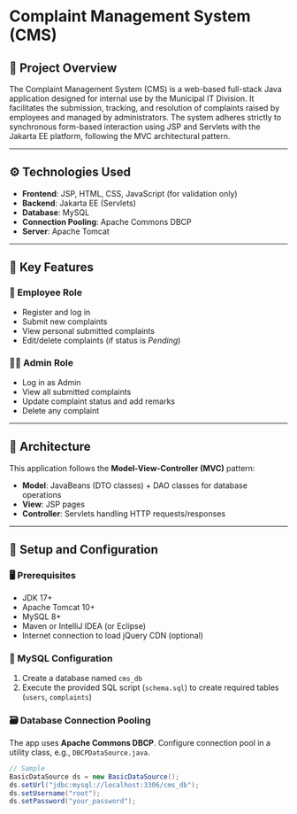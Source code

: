 # Complaint Management System (CMS)

## 📌 Project Overview

The Complaint Management System (CMS) is a web-based full-stack Java application designed for internal use by the Municipal IT Division. It facilitates the submission, tracking, and resolution of complaints raised by employees and managed by administrators. The system adheres strictly to synchronous form-based interaction using JSP and Servlets with the Jakarta EE platform, following the MVC architectural pattern.

---

## ⚙️ Technologies Used

- **Frontend**: JSP, HTML, CSS, JavaScript (for validation only)
- **Backend**: Jakarta EE (Servlets)
- **Database**: MySQL
- **Connection Pooling**: Apache Commons DBCP
- **Server**: Apache Tomcat

---

## 🧠 Key Features

### 🧑 Employee Role
- Register and log in
- Submit new complaints
- View personal submitted complaints
- Edit/delete complaints (if status is *Pending*)

### 👨‍💼 Admin Role
- Log in as Admin
- View all submitted complaints
- Update complaint status and add remarks
- Delete any complaint

---

## 📐 Architecture

This application follows the **Model-View-Controller (MVC)** pattern:

- **Model**: JavaBeans (DTO classes) + DAO classes for database operations
- **View**: JSP pages
- **Controller**: Servlets handling HTTP requests/responses

---

## 🚀 Setup and Configuration

### 🖥️ Prerequisites

- JDK 17+
- Apache Tomcat 10+
- MySQL 8+
- Maven or IntelliJ IDEA (or Eclipse)
- Internet connection to load jQuery CDN (optional)

### 🔧 MySQL Configuration

1. Create a database named `cms_db`
2. Execute the provided SQL script (`schema.sql`) to create required tables (`users`, `complaints`)

### 🗃️ Database Connection Pooling

The app uses **Apache Commons DBCP**. Configure connection pool in a utility class, e.g., `DBCPDataSource.java`.

```java
// Sample
BasicDataSource ds = new BasicDataSource();
ds.setUrl("jdbc:mysql://localhost:3306/cms_db");
ds.setUsername("root");
ds.setPassword("your_password");
